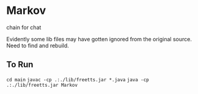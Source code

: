 # Markov
chain for chat

Evidently some lib files may have gotten ignored from the original source.  Need to find and rebuild.

## To Run
`cd main`
`javac -cp .:./lib/freetts.jar *.java`
`java -cp .:./lib/freetts.jar Markov`